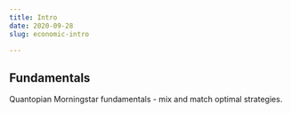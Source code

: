 ```yaml
---
title: Intro
date: 2020-09-28
slug: economic-intro

---
```

## Fundamentals

Quantopian Morningstar fundamentals - mix and match optimal strategies.